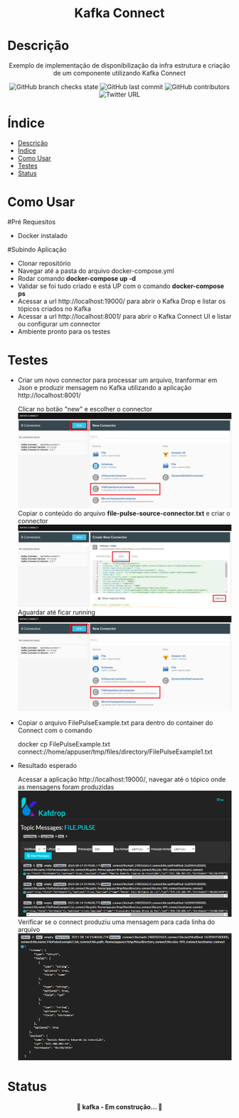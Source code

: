 <h1 align="center">Kafka Connect</h1>

Descrição
=================
<p align="center">Exemplo de implementação de disponibilização da infra estrutura e criação de um componente utilizando Kafka Connect</p>

<p align="center">
  <img alt="GitHub branch checks state" src="https://img.shields.io/github/checks-status/deyviddfs/kafka-connect/main">
  <img alt="GitHub last commit" src="https://img.shields.io/github/last-commit/deyviddfs/kafka-connect">
  <img alt="GitHub contributors" src="https://img.shields.io/github/contributors/deyviddfs/kafka-connect">
  <img alt="Twitter URL" src="https://img.shields.io/twitter/url?style=social&url=https%3A%2F%2Ftwitter.com%2Fdeyviddfs">
</p>

Índice
=================
<!--ts-->
- [Descrição](#descrição)
- [Índice](#índice)
- [Como Usar](#como-usar)
- [Testes](#testes)
- [Status](#status)
<!--te-->


Como Usar
=================

#Pré Requesitos
* Docker instalado

#Subindo Aplicação
* Clonar repositório
* Navegar até a pasta do arquivo docker-compose.yml
* Rodar comando <b>docker-compose up -d</b>
* Validar se foi tudo criado e está UP com o comando <b>docker-compose ps</b>
* Acessar a url http://localhost:19000/ para abrir o Kafka Drop e listar os tópicos criados no Kafka
* Acessar a url http://localhost:8001/ para abrir o Kafka Connect UI e listar ou configurar um connector
* Ambiente pronto para os testes



Testes
=================
* Criar um novo connector para processar um arquivo, tranformar em Json e produzir mensagem no Kafka utilizando a aplicação http://localhost:8001/
	<p>
		Clicar no botão "new" e escolher o connector<br/>
    	<img src="docs/01-connector.PNG"/><br/>
    	Copiar o conteúdo do arquivo <b>file-pulse-source-connector.txt</b> e criar o connector<br/>
    	<img src="docs/02-connector-create.PNG"/><br/>
    	Aguardar até ficar running<br/>
    	<img src="docs/01-connector.PNG"/>
    </p>


* Copiar o arquivo FilePulseExample.txt para dentro do container do Connect com o comando
    <p>
        docker cp FilePulseExample.txt connect://home/appuser/tmp/files/directory/FilePulseExample1.txt
    </p>

* Resultado esperado
    <p>
		Acessar a aplicação http://localhost:19000/, navegar até o tópico onde as mensagens foram produzidas<br/>
    	<img src="docs/04-KafkaDrop.PNG"/><br/>
    	Verificar se o connect produziu uma mensagem para cada linha do arquivo<br/>
    	<img src="docs/05-ConnectOutput.PNG"/><br/>
    </p>

Status
=================
<h4 align="center"> 
	🚧  kafka - Em construção...  🚧
</h4>